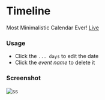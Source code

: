 # Timeline

Most Minimalistic Calendar Ever! [Live](timeline-berkin.web.app)

### Usage

* Click the `... days` to edit the date
* Click the *event name* to delete it

### Screenshot

![ss](https://i.imgur.com/bd8qgnO.png)
